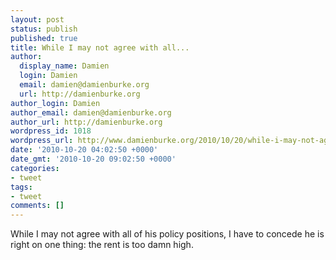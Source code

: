 ```yaml
---
layout: post
status: publish
published: true
title: While I may not agree with all...
author:
  display_name: Damien
  login: Damien
  email: damien@damienburke.org
  url: http://damienburke.org
author_login: Damien
author_email: damien@damienburke.org
author_url: http://damienburke.org
wordpress_id: 1018
wordpress_url: http://www.damienburke.org/2010/10/20/while-i-may-not-agree-with-all/
date: '2010-10-20 04:02:50 +0000'
date_gmt: '2010-10-20 09:02:50 +0000'
categories:
- tweet
tags:
- tweet
comments: []
---
```

<p>While I may not agree with all of his policy positions, I have to concede he is right on one thing: the rent is too damn high.</p>
